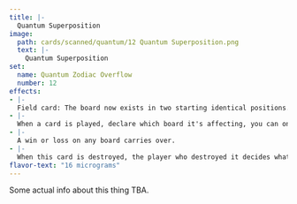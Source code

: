 ```yaml
---
title: |-
  Quantum Superposition
image: 
  path: cards/scanned/quantum/12 Quantum Superposition.png
  text: |-
    Quantum Superposition
set:
  name: Quantum Zodiac Overflow
  number: 12
effects: 
- |-
  Field card: The board now exists in two starting identical positions.
- |-
  When a card is played, declare which board it's affecting, you can only affect 1 board on a given turn.
- |-
  A win or loss on any board carries over.
- |-
  When this card is destroyed, the player who destroyed it decides what board will continue to be used.
flavor-text: "16 micrograms"
---
```

Some actual info about this thing TBA.
